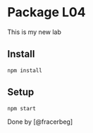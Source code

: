 # Package L04
This is my new lab

## Install
```
npm install
```

## Setup
```
npm start
```

Done by [@fracerbeg]